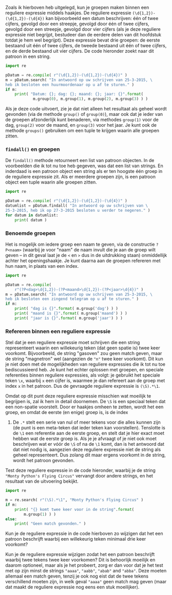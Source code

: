 Zoals ik hierboven heb uitgelegd, kun je groepen maken binnen een
reguliere expressie middels haakjes. De reguliere expressie
`(\d{1,2})-(\d{1,2})-(\d{4})` kan bijvoorbeeld een datum beschrijven:
één of twee cijfers, gevolgd door een streepje, gevolgd door één of twee
cijfers, gevolgd door een streepje, gevolgd door vier cijfers (als je
deze reguliere expressie niet begrijpt, bestudeer dan de eerdere delen
van dit hoofdstuk totdat je hem wel begrijpt). Deze expressie bevat drie
groepen: de eerste bestaand uit één of twee cijfers, de tweede bestaand
uit één of twee cijfers, en de derde bestaand uit vier cijfers. De code
hieronder zoekt naar dit patroon in een string.

```python
import re

pDatum = re.compile( r"(\d{1,2})-(\d{1,2})-(\d{4})" )
m = pDatum.search( "In antwoord op uw schrijven van 25-3-2015, \
heb ik besloten een huurmoordenaar op u af te sturen." )
if m:
    print( "Datum: {}; dag: {}; maand: {}; jaar: {}".format( 
            m.group(0), m.group(1), m.group(2), m.group(3) ) )
```

Als je deze code uitvoert, zie je dat niet alleen het resultaat als
geheel wordt gevonden (via de methode `group()` of `group(0)`), maar ook
dat je ieder van de groepen afzonderlijk kunt benaderen, via methodes
`group(1)` voor de dag, `group(2)` voor de maand, en `group(3)` voor het
jaar. Je kunt ook de methode `groups()` gebruiken om een tuple te
krijgen waarin alle groepen zitten.

### `findall()` en groepen

De `findall()` methode retourneert een list van patroon objecten. In de
voorbeelden die ik tot nu toe heb gegeven, was dat een list van strings.
En inderdaad is een patroon object een string als er ten hoogste één
groep in de reguliere expressie zit. Als er meerdere groepen zijn, is
een patroon object een tuple waarin alle groepen zitten.

```python
import re

pDatum = re.compile( r"(\d{1,2})-(\d{1,2})-(\d{4})" )
datumlist = pDatum.findall( "In antwoord op uw schrijven van \
25-3-2015, heb ik op 27-3-2015 besloten u verder te negeren." )
for datum in datumlist:
    print( datum )
```

### Benoemde groepen

Het is mogelijk om iedere groep een naam te geven, via de constructie
`?P<naam>` (waarbij je voor "naam" de naam invult die je aan de groep
wilt geven – in dit geval laat je de `<` en `>` dus in de uitdrukking
staan) onmiddellijk achter het openingshaakje. Je kunt daarna aan de
groepen refereren met hun naam, in plaats van een index.

```python
import re

pDatum = re.compile( 
    r"(?P<dag>\d{1,2})-(?P<maand>\d{1,2})-(?P<jaar>\d{4})" )
m = pDatum.search( "In antwoord op uw schrijven van 25-3-2015, \
heb ik besloten een zingend telegram op u af te sturen." )
if m:
    print( "dag is {}".format( m.group('dag') ) )
    print( "maand is {}".format( m.group('maand') ) )
    print( "jaar is {}".format( m.group('jaar') ) )
```

### Refereren binnen een reguliere expressie

Stel dat je een reguliere expressie moet schrijven die een string
representeert waarin een willekeurig teken (dat geen spatie is) twee
keer voorkomt. Bijvoorbeeld, de string "gasoven" zou geen match geven,
maar de string "magnetron" wel (aangezien de `"n"` twee keer voorkomt).
Dit kun je niet doen met de mogelijkheden van reguliere expressies die
ik tot nu toe bediscussieerd heb. Je kunt het echter oplossen met
groepen, en speciale referenties binnen reguliere expressies, als volgt:
je gebruikt het speciale teken `\x`, waarbij `x` een cijfer is, waarmee
je dan refereert aan de groep met index `x` in het patroon. Dus de
gevraagde reguliere expressie is `(\S).*\1`.

Omdat op dit punt deze reguliere expressie misschien wat moeilijk te
begrijpen is, zal ik hem in detail doornemen. De `\S` is een speciaal
teken dat een non-spatie voorstelt. Door er haakjes omheen te zetten,
wordt het een groep, en omdat de eerste (en enige) groep is, is de index
1. De `.*` stelt een serie van nul of meer tekens voor die alles kunnen
zijn (de punt is een meta-teken dat ieder teken kan voorstellen).
Tenslotte is de `\1` een referentie aan de eerste groep, en stelt dat
je hier exact moet hebben wat de eerste groep is. Als je je afvraagt of
je niet ook moet beschrijven wat er vóór de `\S` of na de `\1` komt,
dan is het antwoord dat dat niet nodig is, aangezien deze reguliere
expressie niet de string als geheel representeert. Dus zolang dit maar
ergens voorkomt in de string, wordt het patroon gevonden.

Test deze reguliere expressie in de code hieronder, waarbij je de string
`"Monty Python's Flying Circus"` vervangt door andere strings, en het
resultaat van de uitvoering bekijkt.

```python
import re

m = re.search( r"(\S).*\1", "Monty Python's Flying Circus" )
if m:
    print( "{} komt twee keer voor in de string".format( 
        m.group(1) ) )
else:
    print( "Geen match gevonden." )
```

Kun je de reguliere expressie in de code hierboven zo wijzigen dat het
een patroon beschrijft waarbij een willekeurig teken minimaal drie keer
voorkomt?

Kun je de reguliere expressie wijzigen zodat het een patroon beschrijft
waarbij twee tekens twee keer voorkomen? Dit is behoorlijk moeilijk en
daarom optioneel, maar als je het probeert, zorg er dan voor dat je het
test met op zijn minst de strings `"aaaa"`, `"aabb"`, `"abab"` and
`"abba"`. Deze moeten allemaal een match geven, tenzij je ook nog eist
dat de twee tekens verschillend moeten zijn, in welk geval `"aaaa"` geen
match mag geven (maar dat maakt de reguliere expressie nog eens een stuk
moeilijker).
